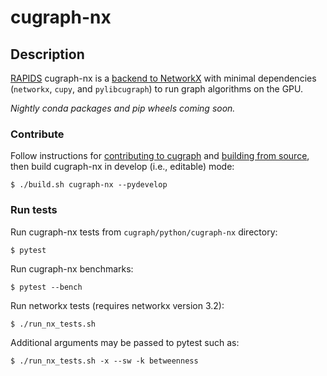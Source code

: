 # cugraph-nx

## Description
[RAPIDS](https://rapids.ai) cugraph-nx is a [backend to NetworkX](https://networkx.org/documentation/stable/reference/classes/index.html#backends)
with minimal dependencies (`networkx`, `cupy`, and `pylibcugraph`) to run graph algorithms on the GPU.

_Nightly conda packages and pip wheels coming soon._

### Contribute

Follow instructions for [contributing to cugraph](https://github.com/rapidsai/cugraph/blob/branch-23.10/readme_pages/CONTRIBUTING.md)
and [building from source](https://docs.rapids.ai/api/cugraph/stable/installation/source_build/), then build cugraph-nx in develop (i.e., editable) mode:
```
$ ./build.sh cugraph-nx --pydevelop
```

### Run tests

Run cugraph-nx tests from `cugraph/python/cugraph-nx` directory:
```
$ pytest
```
Run cugraph-nx benchmarks:
```
$ pytest --bench
```
Run networkx tests (requires networkx version 3.2):
```
$ ./run_nx_tests.sh
```
Additional arguments may be passed to pytest such as:
```
$ ./run_nx_tests.sh -x --sw -k betweenness
```
